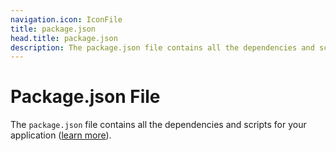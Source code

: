 ```yaml
---
navigation.icon: IconFile
title: package.json
head.title: package.json
description: The package.json file contains all the dependencies and scripts for your application.
---
```


# Package.json File

The `package.json` file contains all the dependencies and scripts for your application ([learn more](https://docs.npmjs.com/cli/configuring-npm/package-json)).
